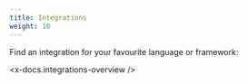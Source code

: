 ```yaml
---
title: Integrations
weight: 10
---
```


Find an integration for your favourite language or framework:

<x-docs.integrations-overview />
